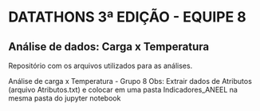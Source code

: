 # DATATHONS 3ª EDIÇÃO - EQUIPE 8
## Análise de dados: Carga x Temperatura

Repositório com os arquivos utilizados para as análises.

Análise de carga x Temperatura - Grupo 8
Obs: Extrair dados de Atributos (arquivo Atributos.txt) e colocar em uma pasta Indicadores_ANEEL na mesma pasta do jupyter notebook
